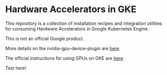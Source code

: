 # Hardware Accelerators in GKE

This repository is a collection of installation recipes and integration utilities for consuming Hardware Accelerators in Google Kubernetes Engine.

This is not an official Google product.

More details on the nvidia-gpu-device-plugin are [here](cmd/nvidia_gpu/README.md).

The official instructions for using GPUs on GKE are
[here](https://cloud.google.com/kubernetes-engine/docs/how-to/gpus).

Test here!
